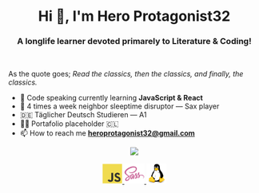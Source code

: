 <h1 align="center">Hi 👋, I'm Hero Protagonist32</h1>
<h3 align="center">A longlife learner devoted primarely to Literature & Coding!</h3>
<br>
<p>As the quote goes; <em>Read the classics, then the classics, and finally, the classics.</em> </p>

- 🌱 Code speaking currently learning **JavaScript & React**
- 🎷 4 times a week neighbor sleeptime disruptor — Sax player
- 🇩🇪 Täglicher Deutsch Studieren — A1
- 👨‍💻 Portafolio placeholder 🇨🇱
- 📫 How to reach me **heroprotagonist32@gmail.com**

<p align="center"> <img src="https://www.codewars.com/users/carafelix/badges/large"/> </p>
<p align="center"> <a href="https://developer.mozilla.org/en-US/docs/Web/JavaScript" target="_blank" rel="noreferrer"> <img src="https://raw.githubusercontent.com/devicons/devicon/master/icons/javascript/javascript-original.svg" alt="javascript" width="40" height="40"/> <a href="https://sass-lang.com" target="_blank" rel="noreferrer"> <img src="https://raw.githubusercontent.com/devicons/devicon/master/icons/sass/sass-original.svg" alt="sass" width="40" height="40"/> </a> <a href="https://www.linux.org/" target="_blank" rel="noreferrer"> <img src="https://raw.githubusercontent.com/devicons/devicon/master/icons/linux/linux-original.svg" alt="linux" width="40" height="40"/> </a> </p>


<!--
**carafelix/carafelix** is a ✨ _special_ ✨ repository because its `README.md` (this file) appears on your GitHub profile.

Here are some ideas to get you started:

- 🔭 I’m currently working on ...
- 🌱 I’m currently learning ...
- 👯 I’m looking to collaborate on ...
- 🤔 I’m looking for help with ...
- 💬 Ask me about ...
- 📫 How to reach me: ...
- 😄 Pronouns: ...
- ⚡ Fun fact: ...
-->
